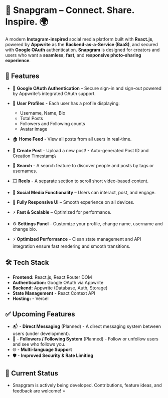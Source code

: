 # 📸 Snapgram – Connect. Share. Inspire. 🌍

A modern **Instagram-inspired** social media platform built with **React.js**, powered by **Appwrite** as the **Backend-as-a-Service (BaaS)**, and secured with **Google OAuth** authentication. **Snapgram** is designed for creators and users who want a **seamless**, **fast**, and **responsive photo-sharing experience**.

## 🚀 Features

- 🔐 **Google OAuth Authentication** – Secure sign-in and sign-out powered by Appwrite’s integrated OAuth support.

- 👤 **User Profiles** - Each user has a profile displaying:

  - Username, Name, Bio
  - Total Posts
  - Followers and Following counts
  - Avatar image

- 🏠 **Home Feed** - View all posts from all users in real-time.

- 📝 **Create Post** - Upload a new post! - Auto-generated Post ID and Creation Timestamp\

- 🔎 **Search** - A search feature to discover people and posts by tags or usernames.
- 🎞️ **Reels** - A separate section to scroll short video-based content.

- 💬 **Social Media Functionality** – Users can interact, post, and engage.
- 📱 **Fully Responsive UI** – Smooth experience on all devices.
- ⚡ **Fast & Scalable** – Optimized for performance.
- ⚙️ **Settings Panel** - Customize your profile, change name, username and change bio.
- ⚡ **Optimized Performance** - Clean state management and API integration ensure fast rendering and smooth transitions.

## 🛠️ Tech Stack

- **Frontend:** React.js, React Router DOM
- **Authentication:** Google OAuth via Appwrite
- **Backend:** Appwrite (Database, Auth, Storage)
- **State Management** - React Context API
- **Hosting:** - Vercel

## ✅ Upcoming Features

- 📬 - **Direct Messaging** (Planned) - A direct messaging system between users (under development).
- 👥 - **Followers / Following System** (Planned) - Follow or unfollow users and see who follows you.
- 🌐 - **Multi-language Support**
- 🛡️ - **Improved Security & Rate Limiting**

## 🚧 Current Status

- Snapgram is actively being developed. Contributions, feature ideas, and feedback are welcome! ⭐
